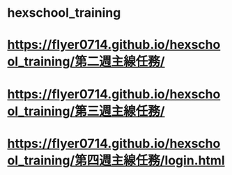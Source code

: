 # hexschool_training
# https://flyer0714.github.io/hexschool_training/第二週主線任務/

# https://flyer0714.github.io/hexschool_training/第三週主線任務/

# https://flyer0714.github.io/hexschool_training/第四週主線任務/login.html